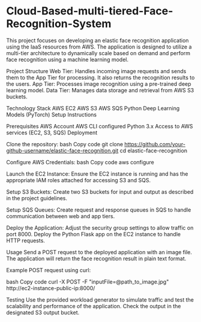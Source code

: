 # Cloud-Based-multi-tiered-Face-Recognition-System

This project focuses on developing an elastic face recognition application using the IaaS resources from AWS. The application is designed to utilize a multi-tier architecture to dynamically scale based on demand and perform face recognition using a machine learning model.

Project Structure
Web Tier: Handles incoming image requests and sends them to the App Tier for processing. It also returns the recognition results to the users.
App Tier: Processes image recognition using a pre-trained deep learning model.
Data Tier: Manages data storage and retrieval from AWS S3 buckets.

Technology Stack
AWS EC2
AWS S3
AWS SQS
Python
Deep Learning Models (PyTorch)
Setup Instructions

Prerequisites
AWS Account
AWS CLI configured
Python 3.x
Access to AWS services (EC2, S3, SQS)
Deployment

Clone the repository:
bash
Copy code
git clone https://github.com/your-github-username/elastic-face-recognition.git
cd elastic-face-recognition

Configure AWS Credentials:
bash
Copy code
aws configure

Launch the EC2 Instance:
Ensure the EC2 instance is running and has the appropriate IAM roles attached for accessing S3 and SQS.

Setup S3 Buckets:
Create two S3 buckets for input and output as described in the project guidelines.

Setup SQS Queues:
Create request and response queues in SQS to handle communication between web and app tiers.

Deploy the Application:
Adjust the security group settings to allow traffic on port 8000.
Deploy the Python Flask app on the EC2 instance to handle HTTP requests.

Usage
Send a POST request to the deployed application with an image file. The application will return the face recognition result in plain text format.

Example POST request using curl:

bash
Copy code
curl -X POST -F "inputFile=@path_to_image.jpg" http://ec2-instance-public-ip:8000/

Testing
Use the provided workload generator to simulate traffic and test the scalability and performance of the application.
Check the output in the designated S3 output bucket.
